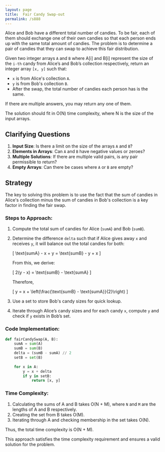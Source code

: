 ```yaml
---
layout: page
title:  Fair Candy Swap-out
permalink: /s888
---
```


Alice and Bob have a different total number of candies. To be fair, each of them should exchange one of their own candies so that each person ends up with the same total amount of candies. The problem is to determine a pair of candies that they can swap to achieve this fair distribution.

Given two integer arrays `A` and `B` where A[i] and B[i] represent the size of the `i-th` candy from Alice’s and Bob’s collection respectively, return an integer array `[x, y]` such that:

- `x` is from Alice's collection `A`.
- `y` is from Bob's collection `B`.
- After the swap, the total number of candies each person has is the same.

If there are multiple answers, you may return any one of them. 

The solution should fit in O(N) time complexity, where N is the size of the input arrays.

## Clarifying Questions

1. **Input Size**: Is there a limit on the size of the arrays `A` and `B`?
2. **Elements in Arrays**: Can `A` and `B` have negative values or zeroes?
3. **Multiple Solutions**: If there are multiple valid pairs, is any pair permissible to return?
4. **Empty Arrays**: Can there be cases where `A` or `B` are empty?

## Strategy

The key to solving this problem is to use the fact that the sum of candies in Alice's collection minus the sum of candies in Bob's collection is a key factor in finding the fair swap. 

### Steps to Approach:

1. Compute the total sum of candies for Alice (`sumA`) and Bob (`sumB`).
2. Determine the difference `delta` such that if Alice gives away `x` and receives `y`, it will balance out the total candies for both:
   
   \[
   \text{sumA} - x + y = \text{sumB} - y + x
   \]

   From this, we derive:
   
   \[
   2(y - x) = \text{sumB} - \text{sumA}
   \]

   Therefore,
   
   \[
   y = x + \left(\frac{\text{sumB} - \text{sumA}}{2}\right)
   \]

3. Use a set to store Bob's candy sizes for quick lookup.
4. Iterate through Alice’s candy sizes and for each candy `x`, compute `y` and check if `y` exists in Bob’s set.

### Code Implementation:

```python
def fairCandySwap(A, B):
    sumA = sum(A)
    sumB = sum(B)
    delta = (sumB - sumA) // 2
    setB = set(B)
    
    for x in A:
        y = x + delta
        if y in setB:
            return [x, y]
```

### Time Complexity:

1. Calculating the sums of A and B takes O(N + M), where `N` and `M` are the lengths of A and B respectively.
2. Creating the set from B takes O(M).
3. Iterating through A and checking membership in the set takes O(N).

Thus, the total time complexity is O(N + M).

This approach satisfies the time complexity requirement and ensures a valid solution for the problem.